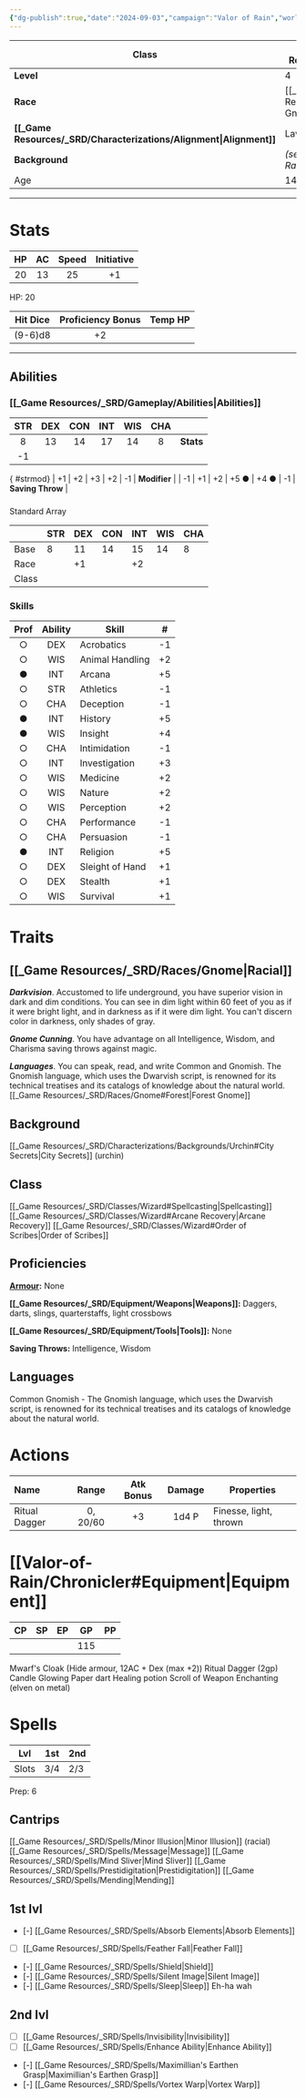 ```yaml
---
{"dg-publish":true,"date":"2024-09-03","campaign":"Valor of Rain","world":"Tor","hp":"20","ac":"13","icon":"FasSquarePersonConfined","tags":["VoR","chronicles","character"],"permalink":"/valor-of-rain/chronicler-sheet/","dgPassFrontmatter":true,"created":"2024-09-03T17:58:21.274+09:30","updated":"2025-07-23T18:16:16.590+09:30"}
---
```



| **Class**         | [[_Game Resources/_SRD/Classes/Wizard\|Wizard]]                     |
| ----------------- | ------------------------------ |
| **Level**         | 4                              |
| **Race**          | [[_Game Resources/_SRD/Races/Gnome#Forest\|Forest Gnome]] |
| **[[_Game Resources/_SRD/Characterizations/Alignment\|Alignment]]** | Lawful Neutral                 |
| **Background**    | *(see: [[Valor-of-Rain/Chronicler\|Chronicler]])*        |
| Age               | 144                            |

--- 
# Stats 
| HP  | AC  | Speed | Initiative |
| :-: | :-: | :---: | :--------: |
| 20  | 13  |  25   |     +1     |
HP: 20

| Hit Dice | Proficiency Bonus | Temp HP |
| :------: | :---------------: | :-----: |
| (9-6)d8  |        +2         |         |

--- 
## Abilities 
### [[_Game Resources/_SRD/Gameplay/Abilities\|Abilities]] 
|    STR     | DEX | CON | INT  | WIS  | CHA |                  |
| :--------: | :-: | :-: | :--: | :--: | :-: | ---------------- |
|     8      | 13  | 14  |  17  |  14  |  8  | **Stats**        |
| -1
{ #strmod}
 | +1  | +2  |  +3  |  +2  | -1  | **Modifier**     |
|     -1     | +1  | +2  | +5 ● | +4 ● | -1  | **Saving Throw** |
### 
Standard Array

|       | STR | DEX | CON | INT | WIS | CHA |
| ----- | --- | --- | --- | --- | --- | --- |
| Base  | 8   | 11  | 14  | 15  | 14  | 8   |
| Race  |     | +1  |     | +2  |     |     |
| Class |     |     |     |     |     |     | 

### Skills 
| Prof | Ability | Skill           | \#  |
| :--: | :-----: | --------------- | :-: |
|  ○   |   DEX   | Acrobatics      | -1  |
|  ○   |   WIS   | Animal Handling | +2  |
|  ●   |   INT   | Arcana          | +5  |
|  ○   |   STR   | Athletics       | -1  |
|  ○   |   CHA   | Deception       | -1  |
|  ●   |   INT   | History         | +5  |
|  ●   |   WIS   | Insight         | +4  |
|  ○   |   CHA   | Intimidation    | -1  |
|  ○   |   INT   | Investigation   | +3  |
|  ○   |   WIS   | Medicine        | +2  |
|  ○   |   WIS   | Nature          | +2  |
|  ○   |   WIS   | Perception      | +2  |
|  ○   |   CHA   | Performance     | -1  |
|  ○   |   CHA   | Persuasion      | -1  |
|  ●   |   INT   | Religion        | +5  |
|  ○   |   DEX   | Sleight of Hand | +1  |
|  ○   |   DEX   | Stealth         | +1  |
|  ○   |   WIS   | Survival        | +1  |

# Traits 
## [[_Game Resources/_SRD/Races/Gnome\|Racial]]
***Darkvision***. Accustomed to life underground, you have superior vision in dark and dim conditions. You can see in dim light within 60 feet of you as if it were bright light, and in darkness as if it were dim light. You can't discern color in darkness, only shades of gray.

***Gnome Cunning***. You have advantage on all Intelligence, Wisdom, and Charisma saving throws against magic.

***Languages***. You can speak, read, and write Common and Gnomish. The Gnomish language, which uses the Dwarvish script, is renowned for its technical treatises and its catalogs of knowledge about the natural world.
[[_Game Resources/_SRD/Races/Gnome#Forest\|Forest Gnome]]
## Background
[[_Game Resources/_SRD/Characterizations/Backgrounds/Urchin#City Secrets\|City Secrets]] (urchin)
## Class
[[_Game Resources/_SRD/Classes/Wizard#Spellcasting\|Spellcasting]]
[[_Game Resources/_SRD/Classes/Wizard#Arcane Recovery\|Arcane Recovery]]
[[_Game Resources/_SRD/Classes/Wizard#Order of Scribes\|Order of Scribes]]

## Proficiencies
**[Armour](Armor.md):** None

**[[_Game Resources/_SRD/Equipment/Weapons\|Weapons]]:** Daggers, darts, slings, quarterstaffs, light crossbows

**[[_Game Resources/_SRD/Equipment/Tools\|Tools]]:** None

**Saving Throws:** Intelligence, Wisdom

## Languages 
Common
Gnomish - The Gnomish language, which uses the Dwarvish script, is renowned for its technical treatises and its catalogs of knowledge about the natural world.

# Actions 
| Name          |  Range   | Atk Bonus | Damage | Properties             |
| :------------ | :------: | :-------: | :----: | ---------------------- |
| Ritual Dagger | 0, 20/60 |    +3     | 1d4 P  | Finesse, light, thrown |


# [[Valor-of-Rain/Chronicler#Equipment\|Equipment]]

| CP  | SP  | EP  | GP  | PP  |
| :-: | :-: | :-: | :-: | :-: |
|     |     |     | 115 |     |
Mwarf's Cloak (Hide armour, 12AC + Dex (max +2))
Ritual Dagger (2gp)
Candle
Glowing Paper dart
Healing potion
Scroll of Weapon Enchanting (elven on metal)

# Spells
| Lvl   | 1st | 2nd |
| ----- | --- | --- |
| Slots | 3/4 | 2/3 |
Prep: 6
## Cantrips
[[_Game Resources/_SRD/Spells/Minor Illusion\|Minor Illusion]] (racial)
[[_Game Resources/_SRD/Spells/Message\|Message]]
[[_Game Resources/_SRD/Spells/Mind Sliver\|Mind Sliver]]
[[_Game Resources/_SRD/Spells/Prestidigitation\|Prestidigitation]]
[[_Game Resources/_SRD/Spells/Mending\|Mending]]
## 1st lvl
 - [-] [[_Game Resources/_SRD/Spells/Absorb Elements\|Absorb Elements]]
 - [ ] [[_Game Resources/_SRD/Spells/Feather Fall\|Feather Fall]]
 - [-] [[_Game Resources/_SRD/Spells/Shield\|Shield]]
 - [-] [[_Game Resources/_SRD/Spells/Silent Image\|Silent Image]]
 - [-] [[_Game Resources/_SRD/Spells/Sleep\|Sleep]] Eh-ha wah

## 2nd lvl
 - [ ] [[_Game Resources/_SRD/Spells/Invisibility\|Invisibility]]
 - [ ] [[_Game Resources/_SRD/Spells/Enhance Ability\|Enhance Ability]]
 - [-] [[_Game Resources/_SRD/Spells/Maximillian's Earthen Grasp\|Maximillian's Earthen Grasp]]
 - [-] [[_Game Resources/_SRD/Spells/Vortex Warp\|Vortex Warp]]  